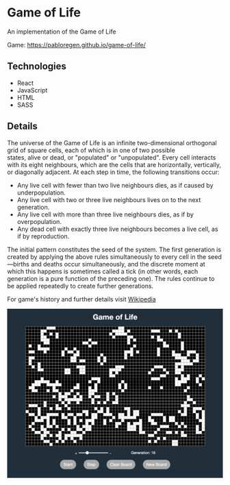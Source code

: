 # Game of Life

An implementation of the Game of Life

Game: https://pabloregen.github.io/game-of-life/

## Technologies
* React
* JavaScript
* HTML
* SASS

## Details
The universe of the Game of Life is an infinite two-dimensional orthogonal grid of square cells, each of which is in one of two possible states, alive or dead, or "populated" or "unpopulated". Every cell interacts with its eight neighbours, which are the cells that are horizontally, vertically, or diagonally adjacent. At each step in time, the following transitions occur:

* Any live cell with fewer than two live neighbours dies, as if caused by underpopulation.
* Any live cell with two or three live neighbours lives on to the next generation.
* Any live cell with more than three live neighbours dies, as if by overpopulation.
* Any dead cell with exactly three live neighbours becomes a live cell, as if by reproduction.

The initial pattern constitutes the seed of the system. The first generation is created by applying the above rules simultaneously to every cell in the seed—births and deaths occur simultaneously, and the discrete moment at which this happens is sometimes called a tick (in other words, each generation is a pure function of the preceding one). The rules continue to be applied repeatedly to create further generations.

For game's history and further details visit [Wikipedia](https://en.wikipedia.org/wiki/Conway%27s_Game_of_Life)

![Game of Life](./public/game_of_life.jpg?raw=true "Game of Life")
